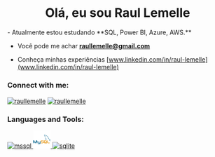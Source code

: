 <h1 align="center">Olá, eu sou Raul Lemelle</h1>
- Atualmente estou estudando **SQL, Power BI, Azure, AWS.**

- Você pode me achar **raullemelle@gmail.com**

- Conheça minhas experiências [www.linkedin.com/in/raul-lemelle](www.linkedin.com/in/raul-lemelle)

<h3 align="left">Connect with me:</h3>
<p align="left">
<a href="https://linkedin.com/in/raullemelle" target="blank"><img align="center" src="https://raw.githubusercontent.com/rahuldkjain/github-profile-readme-generator/master/src/images/icons/Social/linked-in-alt.svg" alt="raullemelle" height="30" width="40" /></a>
<a href="https://instagram.com/raullemelle" target="blank"><img align="center" src="https://raw.githubusercontent.com/rahuldkjain/github-profile-readme-generator/master/src/images/icons/Social/instagram.svg" alt="raullemelle" height="30" width="40" /></a>
</p>

<h3 align="left">Languages and Tools:</h3>
<p align="left"> <a href="https://www.microsoft.com/en-us/sql-server" target="_blank" rel="noreferrer"> <img src="https://www.svgrepo.com/show/303229/microsoft-sql-server-logo.svg" alt="mssql" width="40" height="40"/> </a> <a href="https://www.mysql.com/" target="_blank" rel="noreferrer"> <img src="https://raw.githubusercontent.com/devicons/devicon/master/icons/mysql/mysql-original-wordmark.svg" alt="mysql" width="40" height="40"/> </a> <a href="https://www.sqlite.org/" target="_blank" rel="noreferrer"> <img src="https://www.vectorlogo.zone/logos/sqlite/sqlite-icon.svg" alt="sqlite" width="40" height="40"/> </a> </p>

<!---

- 👋 Hi, I’m @Raul-Lemelle
- 👀 I’m interested in ...
- 🌱 I’m currently learning ...
- 💞️ I’m looking to collaborate on ...
- 📫 How to reach me ...


Raul-Lemelle/Raul-Lemelle is a ✨ special ✨ repository because its `README.md` (this file) appears on your GitHub profile.
You can click the Preview link to take a look at your changes.
--->

